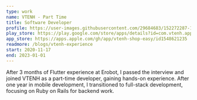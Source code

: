 ```yaml
---
type: work
name: VTENH - Part Time
title: Software Developer
profile: https://user-images.githubusercontent.com/29684683/152272287-13a8d415-2ca2-4d23-9448-36169ed49716.png
play_store: https://play.google.com/store/apps/details?id=com.vtenh.app.store
app_store: https://apps.apple.com/gh/app/vtenh-shop-easy/id1548621235
readmore: /blogs/vtenh-experience
start: 2020-11-17
end: 2023-01-01
---
```


After 3 months of Flutter experience at Erobot, I passed the interview and joined VTENH as a part-time developer, gaining hands-on experience. After one year in mobile development, I transitioned to full-stack development, focusing on Ruby on Rails for backend work.
